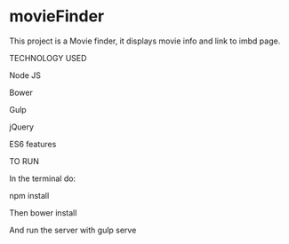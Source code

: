 # movieFinder
This project is a Movie finder, it displays movie info and link to imbd page.

TECHNOLOGY USED

Node JS

Bower

Gulp

jQuery

ES6 features

TO RUN

In the terminal do:

npm install

Then bower install

And run the server with gulp serve
